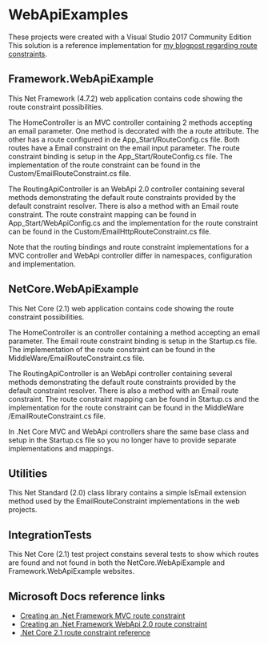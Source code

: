 # WebApiExamples

These projects were created with a Visual Studio 2017 Community Edition 
This solution is a reference implementation for [my blogpost regarding route constraints](https://samanthaneilen.github.io/2018/10/09/using-route-constraints.html "blogpost regarding route constraints").


## Framework.WebApiExample

This Net Framework (4.7.2) web application contains code showing the route constraint possibilities. 

The HomeController is an MVC controller containing 2 methods accepting an email parameter. One method is decorated with the a route attribute. The other has a route configured in de App_Start/RouteConfig.cs file.
Both routes have a Email constraint on the email input parameter. The route constraint binding is setup in the App_Start/RouteConfig.cs file. The implementation of the route constraint can be found in the Custom/EmailRouteConstraint.cs file.

The RoutingApiController is an WebApi 2.0 controller containing several methods demonstrating the default route constraints provided by the default constraint resolver. There is also a method with an Email route constraint. The route constraint mapping can be found in App_Start/WebApiConfig.cs and the implementation for the route constraint can be found in the Custom/EmailHttpRouteConstraint.cs file.

Note that the routing bindings and route constraint implementations for a MVC controller and WebApi controller differ in namespaces, configuration and implementation.

## NetCore.WebApiExample

This Net Core (2.1) web application contains code showing the route constraint possibilities. 

The HomeController is an controller containing a method accepting an email parameter. The Email route constraint binding is setup in the Startup.cs file. The implementation of the route constraint can be found in the MiddleWare/EmailRouteConstraint.cs file.

The RoutingApiController is an WebApi controller containing several methods demonstrating the default route constraints provided by the default constraint resolver. There is also a method with an Email route constraint. The route constraint mapping can be found in Startup.cs and the implementation for the route constraint can be found in the MiddleWare /EmailRouteConstraint.cs file.

In .Net Core MVC and WebApi controllers share the same base class and setup in the Startup.cs file so you no longer have to provide separate implementations and mappings.

## Utilities

This Net Standard (2.0) class library contains a simple IsEmail extension method used by the EmailRouteConstraint implementations in the web projects. 

## IntegrationTests

This Net Core (2.1) test project constains several tests to show which routes are found and not found in both the NetCore.WebApiExample and Framework.WebApiExample websites.

## Microsoft Docs reference links

- [Creating an .Net Framework MVC route constraint](https://docs.microsoft.com/en-us/aspnet/mvc/overview/older-versions-1/controllers-and-routing/creating-a-route-constraint-cs "Creating an .Net Framework MVC route constraint")
- [Creating an .Net Framework WebApi 2.0 route constraint](https://docs.microsoft.com/en-us/aspnet/web-api/overview/web-api-routing-and-actions/attribute-routing-in-web-api-2#route-constraints "Creating an .Net Framework WebApi 2.0 route constraint")
- [.Net Core 2.1 route constraint reference](https://docs.microsoft.com/en-us/aspnet/core/fundamentals/routing?view=aspnetcore-2.1#route-constraint-reference ".Net Core 2.1 route constraint reference")